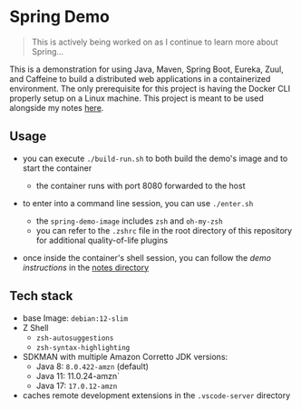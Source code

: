 # Spring Demo

> This is actively being worked on as I continue to learn more about Spring...

This is a demonstration for using Java, Maven, Spring Boot, Eureka, Zuul, and Caffeine to build a distributed web applications in a containerized environment. The only prerequisite for this project is having the Docker CLI properly setup on a Linux machine. This project is meant to be used alongside my notes [here](./notes).

## Usage

- you can execute `./build-run.sh` to both build the demo's image and to start the container
  - the container runs with port 8080 forwarded to the host

- to enter into a command line session, you can use `./enter.sh`
  - the `spring-demo-image` includes `zsh` and `oh-my-zsh`
  - you can refer to the `.zshrc` file in the root directory of this repository for additional quality-of-life plugins
- once inside the container's shell session, you can follow the *demo instructions* in the [notes directory](./notes)

## Tech stack

- base Image: `debian:12-slim`
- Z Shell
  - `zsh-autosuggestions`
  - `zsh-syntax-highlighting`
- SDKMAN with multiple Amazon Corretto JDK versions:
  - Java 8: `8.0.422-amzn` (default)
  - Java 11: 11.0.24-amzn`
  - Java 17: `17.0.12-amzn`
- caches remote development extensions in the `.vscode-server` directory
